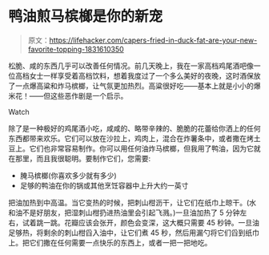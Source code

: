 # 鸭油煎马槟榔是你的新宠

> 原文：<https://lifehacker.com/capers-fried-in-duck-fat-are-your-new-favorite-topping-1831610350>

松脆、咸的东西几乎可以改善任何情况。前几天晚上，我在一家高档鸡尾酒吧像一位高档女士一样享受着高档饮料，想着我度过了一个多么美好的夜晚，这时酒保放了一点爆高粱和炸马槟榔，让气氛更加热烈。高粱很好吃——基本上就是小小的爆米花！——但这些恶作剧是一个启示。

Watch

除了是一种极好的鸡尾酒小吃，咸咸的、略带辛辣的、脆脆的花蕾给你洒上的任何东西都带来欢乐。它们可以放在沙拉上，鸡肉上，混合在炸薯条中，或者撒在烤土豆上。它们也非常容易制作。你可以用任何油炸马槟榔，但我用了鸭油，因为它就在那里，而且我很聪明。要制作它们，您需要:

*   腌马槟榔(你喜欢多少就有多少)
*   足够的鸭油在你的锅或其他烹饪容器中上升大约一英寸

把油加热到中高温。当它变热的时候，把刺山柑沥干，让它们在纸巾上晾干。(水和油不是好朋友，把湿刺山柑扔进热油里会引起飞溅。)一旦油加热了 5 分钟左右，试着跳一跳。花瓣应该会张开，颜色会变深，这大概只需要 45 秒钟。一旦油足够热，将剩余的刺山柑舀入油中，让它们煮 45 秒，然后用漏勺将它们舀到纸巾上。把它们撒在任何需要一点快乐的东西上，或者一把一把地吃。